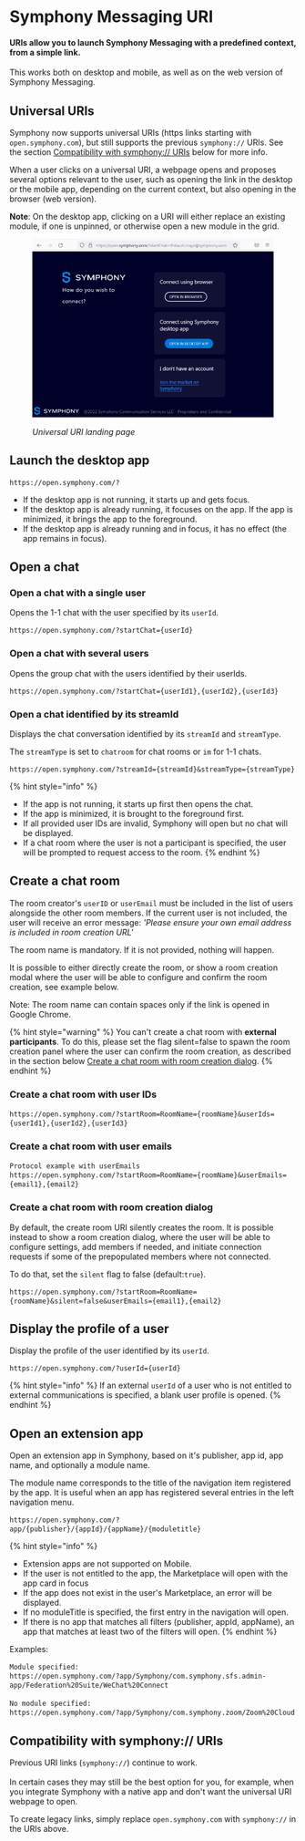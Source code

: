 # Symphony Messaging URI

#### URIs allow you to launch Symphony Messaging with a predefined context, from a simple link.

This works both on desktop and mobile, as well as on the web version of Symphony Messaging.

## Universal URIs

Symphony now supports universal URIs (https links starting with `open.symphony.com`), but still supports the previous `symphony://` URIs. See the section [Compatibility with symphony:// URIs](./#compatibility-with-symphony-uris) below for more info.

When a user clicks on a universal URI, a webpage opens and proposes several options relevant to the user, such as opening the link in the desktop or the mobile app, depending on the current context, but also opening in the browser (web version).

**Note**: On the desktop app, clicking on a URI will either replace an existing module, if one is unpinned, or otherwise open a new module in the grid.

<figure><img src="../../.gitbook/assets/image (54).png" alt=""><figcaption><p><em>Universal URI landing page</em></p></figcaption></figure>

## Launch the desktop app

```
https://open.symphony.com/?
```

* If the desktop app is not running, it starts up and gets focus.
* If the desktop app is already running, it focuses on the app. If the app is minimized, it brings the app to the foreground.
* If the desktop app is already running and in focus, it has no effect (the app remains in focus).

## Open a chat

### Open a chat with a single user

Opens the 1-1 chat with the user specified by its `userId`.

```url
https://open.symphony.com/?startChat={userId}
```

### Open a chat with several users

Opens the group chat with the users identified by their userIds.

```
https://open.symphony.com/?startChat={userId1},{userId2},{userId3}
```

### Open a chat identified by its streamId

Displays the chat conversation identified by its `streamId` and `streamType`.

The `streamType` is set to `chatroom` for chat rooms or `im` for 1-1 chats.

```
https://open.symphony.com/?streamId={streamId}&streamType={streamType}
```

{% hint style="info" %}
* If the app is not running, it starts up first then opens the chat.
* If the app is minimized, it is brought to the foreground first.
* If all provided user IDs are invalid, Symphony will open but no chat will be displayed.
* If a chat room where the user is not a participant is specified, the user will be prompted to request access to the room.
{% endhint %}

## Create a chat room

The room creator's `userID` or `userEmail` must be included in the list of users alongside the other room members. If the current user is not included, the user will receive an error message: _'Please ensure your own email address is included in room creation URL'_

The room name is mandatory. If it is not provided, nothing will happen.

It is possible to either directly create the room, or show a room creation modal where the user will be able to configure and confirm the room creation, see example below.

Note: The room name can contain spaces only if the link is opened in Google Chrome.

{% hint style="warning" %}
You can't create a chat room with **external participants**. To do this, please set the flag silent=false to spawn the room creation panel where the user can confirm the room creation, as described in the section below [Create a chat room with room creation dialog](./#create-a-chat-room-with-room-creation-dialog).
{% endhint %}

### Create a chat room with user IDs

```
https://open.symphony.com/?startRoom=RoomName={roomName}&userIds={userId1},{userId2},{userId3}
```

### Create a chat room with user emails

```
Protocol example with userEmails
https://open.symphony.com/?startRoom=RoomName={roomName}&userEmails={email1},{email2}
```

### Create a chat room with room creation dialog

By default, the create room URI silently creates the room. It is possible instead to show a room creation dialog, where the user will be able to configure settings, add members if needed, and initiate connection requests if some of the prepopulated members where not connected.

To do that, set the `silent` flag to false (default:`true`).

```
https://open.symphony.com/?startRoom=RoomName={roomName}&silent=false&userEmails={email1},{email2}
```

## Display the profile of a user

Display the profile of the user identified by its `userId`.

```
https://open.symphony.com/?userId={userId}
```

{% hint style="info" %}
If an external `userId` of a user who is not entitled to external communications is specified, a blank user profile is opened.
{% endhint %}

## Open an extension app

Open an extension app in Symphony, based on it's publisher, app id, app name, and optionally a module name.&#x20;

The module name corresponds to the title of the navigation item registered by the app. It is useful when an app has registered several entries in the left navigation menu.

```
https://open.symphony.com/?app/{publisher}/{appId}/{appName}/{moduletitle}
```

{% hint style="info" %}
* Extension apps are not supported on Mobile.
* If the user is not entitled to the app, the Marketplace will open with the app card in focus
* If the app does not exist in the user's Marketplace, an error will be displayed.
* If no moduleTitle is specified, the first entry in the navigation will open.
* If there is no app that matches all filters (publisher, appId, appName), an app that matches at least two of the filters will open.
{% endhint %}

Examples:

```
Module specified:
https://open.symphony.com/?app/Symphony/com.symphony.sfs.admin-app/Federation%20Suite/WeChat%20Connect

No module specified:
https://open.symphony.com/?app/Symphony/com.symphony.zoom/Zoom%20Cloud
```

## Compatibility with symphony:// URIs

Previous URI links (`symphony://`) continue to work.\
\
In certain cases they may still be the best option for you, for example, when you integrate Symphony with a native app and don't want the universal URI webpage to open.

To create legacy links, simply replace `open.symphony.com` with `symphony://` in the URIs above.
